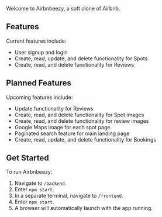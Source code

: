 Welcome to Airbnbeezy, a soft clone of Airbnb.

## Features

Current features include:

- User signup and login
- Create, read, update, and delete functionality for Spots
- Create, read, and delete functionality for Reviews

## Planned Features

Upcoming features include:

- Update functionality for Reviews
- Create, read, and delete functionality for Spot images
- Create, read, and delete functionality for review images
- Google Maps image for each spot page
- Paginated search feature for main landing page
- Create, read, update, and delete functionality for Bookings

## Get Started

To run Airbnbeezy:

1. Navigate to `/backend`.
2. Enter `npm start`.
3. In a separate terminal, navigate to `/frontend`.
4. Enter `npm start`.
5. A browser will automatically launch with the app running.
